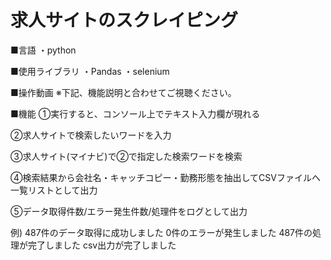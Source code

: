 # 求人サイトのスクレイピング

■言語
・python

■使用ライブラリ
・Pandas
・selenium

■操作動画
※下記、機能説明と合わせてご視聴ください。



■機能
①実行すると、コンソール上でテキスト入力欄が現れる

②求人サイトで検索したいワードを入力

③求人サイト(マイナビ)で②で指定した検索ワードを検索

④検索結果から会社名・キャッチコピー・勤務形態を抽出してCSVファイルへ一覧リストとして出力

⑤データ取得件数/エラー発生件数/処理件をログとして出力

例)
487件のデータ取得に成功しました
0件のエラーが発生しました
487件の処理が完了しました
csv出力が完了しました
